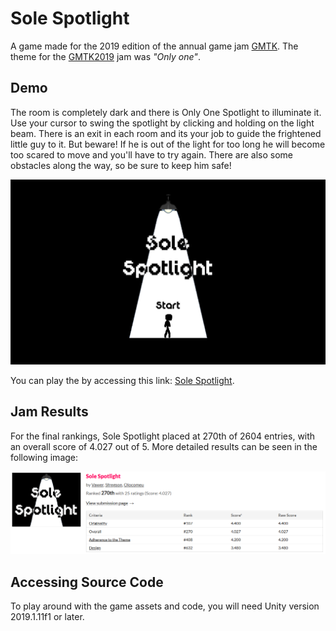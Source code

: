 # Sole Spotlight

A game made for the 2019 edition of the annual game jam [GMTK](https://gmtk.itch.io/). The theme for the [GMTK2019](https://itch.io/jam/gmtk-2019) jam was *"Only one"*.

## Demo

The room is completely dark and there is Only One Spotlight to illuminate it. Use your cursor to swing the spotlight by clicking and holding on the light beam. There is an exit in each room and its your job to guide the frightened little guy to it. But beware! If he is out of the light for too long he will become too scared to move and you'll have to try again. There are also some obstacles along the way, so be sure to keep him safe!

![Cover Sole Spotlight](./Press/Demo.png)

You can play the by accessing this link: [Sole Spotlight](https://vawer.itch.io/sole-spotlight).

## Jam Results

For the final rankings, Sole Spotlight placed at 270th of 2604 entries, with an overall score of 4.027 out of 5. More detailed results can be seen in the following image:

![Sole Spotlight Rank](./Press/Rank.png)

## Accessing Source Code

To play around with the game assets and code, you will need Unity version 2019.1.11f1 or later.